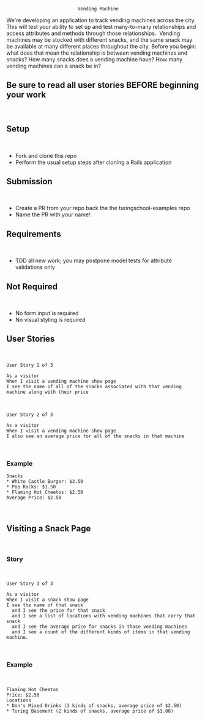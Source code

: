                              Vending Machine

We're developing an application to track vending machines across the city. This will test your ability to set up and test many-to-many relationships and access attributes and methods through those relationships.
​
Vending machines may be stocked with different snacks, and the same snack may be available at many different places throughout the city. Before you begin: what does that mean the relationship is between vending machines and snacks? How many snacks does a vending machine have? How many vending machines can a snack be in?
​
## Be sure to read all user stories BEFORE beginning your work
​
## Setup
​
- Fork and clone this repo
- Perform the usual setup steps after cloning a Rails application
​
## Submission
​
- Create a PR from your repo back the the turingschool-examples repo
- Name the PR with *your* name!
​
## Requirements
​
- TDD all new work; you may postpone model tests for attribute validations only
​
## Not Required
​
- No form input is required
- No visual styling is required
​
​
## User Stories
​
```
User Story 1 of 3
​
As a visitor
When I visit a vending machine show page
I see the name of all of the snacks associated with that vending machine along with their price
```
​
```
User Story 2 of 3
​
As a visitor
When I visit a vending machine show page
I also see an average price for all of the snacks in that machine
```
​
### Example
```Don's Mixed Drinks
Snacks
* White Castle Burger: $3.50
* Pop Rocks: $1.50
* Flaming Hot Cheetos: $2.50
Average Price: $2.50
```
​
## Visiting a Snack Page
​
### Story
​
```
User Story 3 of 3
​
As a visitor
When I visit a snack show page
I see the name of that snack
  and I see the price for that snack
  and I see a list of locations with vending machines that carry that snack
  and I see the average price for snacks in those vending machines
  and I see a count of the different kinds of items in that vending machine.
```
​
### Example
​
```
Flaming Hot Cheetos
Price: $2.50
Locations
* Don's Mixed Drinks (3 kinds of snacks, average price of $2.50)
* Turing Basement (2 kinds of snacks, average price of $3.00)
```
